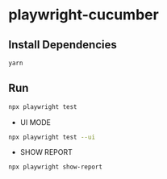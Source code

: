 # playwright-cucumber

## Install Dependencies

```bash
yarn
```

## Run

```bash
npx playwright test
```

- UI MODE

```bash
npx playwright test --ui
```

- SHOW REPORT

```bash
npx playwright show-report
```
